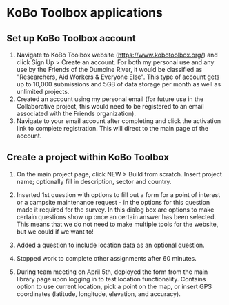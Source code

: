 # KoBo Toolbox applications
## Set up KoBo Toolbox account
1. Navigate to KoBo Toolbox website (https://www.kobotoolbox.org/) and click Sign Up > Create an account. For both my personal use and any use by the Friends of the Dumoine River, it would be classified as "Researchers, Aid Workers & Everyone Else". This type of account gets up to 10,000 submissions and 5GB of data storage per month as well as unlimited projects.
2. Created an account using my personal email (for future use in the Collaborative project, this would need to be registered to an email associated with the Friends organization).
3. Navigate to your email account after completing and click the activation link to complete registration. This will direct to the main page of the account.

## Create a project within KoBo Toolbox
1. On the main project page, click NEW > Build from scratch. Insert project name; optionally fill in description, sector and country.
2. Inserted 1st question with options to fill out a form for a point of interest or a campsite maintenance request - in the options for this question made it required for the survey. In this dialog box are options to make certain questions show up once an certain answer has been selected. This means that we do not need to make multiple tools for the website, but we could if we want to!
3. Added a question to include location data as an optional question.
4. Stopped work to complete other assignments after 60 minutes.

5. During team meeting on April 5th, deployed the form from the main library page upon logging in to test location functionality. Contains option to use current location, pick a point on the map, or insert GPS coordinates (latitude, longitude, elevation, and accuracy). 
